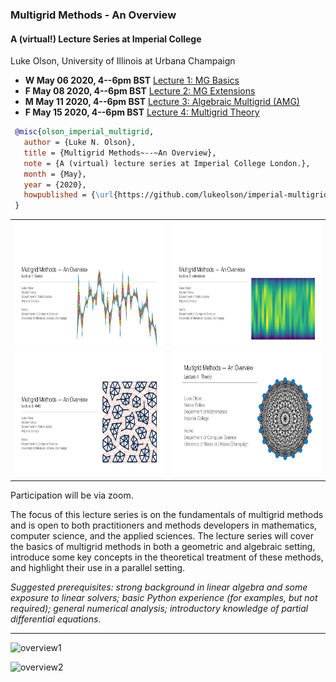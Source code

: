 ### Multigrid Methods - An Overview

#### A (virtual!) Lecture Series at Imperial College
Luke Olson, University of Illinois at Urbana Champaign

- **W May 06 2020, 4--6pm BST** [Lecture 1: MG Basics](https://github.com/lukeolson/imperial-multigrid/blob/master/lecture-1-mg-basics/lecture-1-mg-basics.pdf)
- **F May 08 2020, 4--6pm BST** [Lecture 2: MG Extensions](https://github.com/lukeolson/imperial-multigrid/blob/master/lecture-2-mg-ext/lecture-2-mg-basics.pdf)
- **M May 11 2020, 4--6pm BST** [Lecture 3: Algebraic Multigrid (AMG)](https://github.com/lukeolson/imperial-multigrid/blob/master/lecture-3-amg-basics/lecture-3-amg-basics.pdf)
- **F May 15 2020, 4--6pm BST** [Lecture 4: Multigrid Theory](https://github.com/lukeolson/imperial-multigrid/blob/master/lecture-4-amg-theory/lecture-4-amg-theory.pdf)

```bibtex
 @misc{olson_imperial_multigrid, 
   author = {Luke N. Olson}, 
   title = {Multigrid Methods~--~An Overview}, 
   note = {A (virtual) lecture series at Imperial College London.}, 
   month = {May}, 
   year = {2020}, 
   howpublished = {\url{https://github.com/lukeolson/imperial-multigrid}}, 
 }
```

<table>
  <tr>
    <td> <a href="https://github.com/lukeolson/imperial-multigrid/blob/master/lecture-1-mg-basics/lecture-1-mg-basics.pdf">
            <img src="./lecture-1-mg-basics/lecture-1-mg-basics-cover.png"  height=200px >
         </a>
         </td>
    <td> <a href="https://github.com/lukeolson/imperial-multigrid/blob/master/lecture-2-mg-ext/lecture-2-mg-basics.pdf">
            <img src="./lecture-2-mg-ext/lecture-2-mg-basics-cover.png"  height=200px >
         </a>
    </td>
   </tr> 
   <tr>
     <td> <a href="https://github.com/lukeolson/imperial-multigrid/blob/master/lecture-3-amg-basics/lecture-3-amg-basics.pdf">
          <img src="lecture-3-amg-basics/lecture-3-amg-basics-cover.png"  height=200px >
          </a>
     </td>
     <td> <a href="https://github.com/lukeolson/imperial-multigrid/blob/master/lecture-4-amg-theory/lecture-4-amg-theory.pdf">
       <img src="lecture-4-amg-theory/lecture-4-amg-theory-cover.png"  height=200px >
       </a>
     </td>
  </tr>
</table>

Participation will be via zoom.

The focus of this lecture series is on the fundamentals of multigrid methods
and is open to both practitioners and methods developers in mathematics, computer
science, and the applied sciences. The lecture series will cover the basics of
multigrid methods in both a geometric and algebraic setting, introduce some key
concepts in the theoretical treatment of these methods, and highlight their use
in a parallel setting.

*Suggested prerequisites: strong background in linear algebra and some
exposure to linear solvers; basic Python experience (for examples, but not
required); general numerical analysis; introductory knowledge of partial
differential equations.*

---

![overview1](./overview/mg-lecture-0.png "overview1")

![overview2](./overview/mg-lecture-1.png "overview2")
